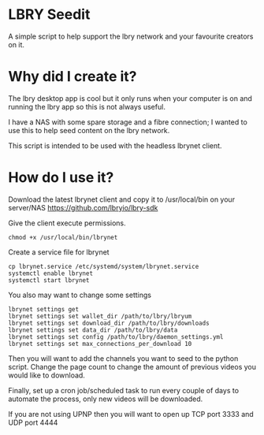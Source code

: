 # LBRY Seedit

A simple script to help support the lbry network and your favourite creators on it.

# Why did I create it?

The lbry desktop app is cool but it only runs when your computer is on and running the lbry app so this is not always useful.


I have a NAS with some spare storage and a fibre connection; I wanted to use this to help seed content on the lbry network.

This script is intended to be used with the headless lbrynet client.

# How do I use it?

Download the latest lbrynet client and copy it to /usr/local/bin on your server/NAS
https://github.com/lbryio/lbry-sdk


Give the client execute permissions.

```
chmod +x /usr/local/bin/lbrynet
```

Create a service file for lbrynet

```
cp lbrynet.service /etc/systemd/system/lbrynet.service
systemctl enable lbrynet
systemctl start lbrynet
```

You also may want to change some settings

```
lbrynet settings get
lbrynet settings set wallet_dir /path/to/lbry/lbryum
lbrynet settings set download_dir /path/to/lbry/downloads
lbrynet settings set data_dir /path/to/lbry/data
lbrynet settings set config /path/to/lbry/daemon_settings.yml
lbrynet settings set max_connections_per_download 10
```

Then you will want to add the channels you want to seed to the python script.
Change the page count to change the amount of previous videos you would like to download.

Finally, set up a cron job/scheduled task to run every couple of days to automate the process, only new videos will be downloaded.


If you are not using UPNP then you will want to open up TCP port 3333 and UDP port 4444
